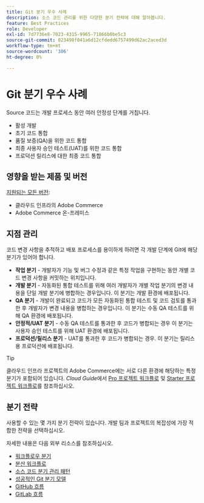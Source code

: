```yaml
---
title: Git 분기 우수 사례
description: 소스 코드 관리를 위한 다양한 분기 전략에 대해 알아봅니다.
feature: Best Practices
role: Developer
exl-id: 7d7736e8-7023-4315-9965-71866b0be5c3
source-git-commit: 823498f041a6d12cfdedd6757499d62ac2aced3d
workflow-type: tm+mt
source-wordcount: '306'
ht-degree: 0%

---
```


# Git 분기 우수 사례

Source 코드는 개발 프로세스 동안 여러 안정성 단계를 거칩니다.

- 활성 개발
- 초기 코드 통합
- 품질 보증(QA)을 위한 코드 통합
- 최종 사용자 승인 테스트(UAT)를 위한 코드 통합
- 프로덕션 릴리스에 대한 최종 코드 통합

## 영향을 받는 제품 및 버전

[지원되는 모든 버전](../../../release/versions.md):

- 클라우드 인프라의 Adobe Commerce
- Adobe Commerce 온-프레미스

## 지점 관리

코드 변경 사항을 추적하고 배포 프로세스를 용이하게 하려면 각 개발 단계에 Git에 해당 분기가 있어야 합니다.

- **작업 분기** - 개발자가 기능 및 버그 수정과 같은 특정 작업을 구현하는 동안 개별 코드 변경 사항을 커밋하는 위치입니다.
- **개발 분기** - 자동화된 통합 테스트를 위해 여러 개발자가 개별 작업 분기의 변경 내용을 단일 개발 분기에 병합하는 경우입니다. 이 분기는 개발 환경에 배포됩니다.
- **QA 분기** - 개발이 완료되고 코드가 모든 자동화된 통합 테스트 및 코드 검토를 통과한 후 개발자가 변경 내용을 병합하는 경우입니다. 이 분기는 수동 QA 테스트를 위해 QA 환경에 배포됩니다.
- **안정적/UAT 분기** - 수동 QA 테스트를 통과한 후 코드가 병합되는 경우 이 분기는 사용자 승인 테스트를 위해 UAT 환경에 배포됩니다.
- **프로덕션/릴리스 분기** - UAT를 통과한 후 코드가 병합되는 경우. 이 분기는 릴리스용 프로덕션에 배포됩니다.

>[!TIP]
>
>클라우드 인프라 프로젝트의 Adobe Commerce에는 서로 다른 환경에 해당하는 특정 분기가 포함되어 있습니다. _Cloud Guide_&#x200B;에서 [Pro 프로젝트 워크플로](https://experienceleague.adobe.com/docs/commerce-cloud-service/user-guide/architecture/pro-develop-deploy-workflow.html?lang=ko) 및 [Starter 프로젝트 워크플로](https://experienceleague.adobe.com/docs/commerce-cloud-service/user-guide/architecture/starter-develop-deploy-workflow.html?lang=ko)를 참조하십시오.

## 분기 전략

사용할 수 있는 몇 가지 분기 전략이 있습니다. 개발 팀과 프로젝트의 복잡성에 가장 적합한 전략을 선택하십시오.

자세한 내용은 다음 외부 리소스를 참조하십시오.

- [워크플로우 분기](https://git-scm.com/book/en/v2/Git-Branching-Branching-Workflows)
- [분산 워크플로](https://git-scm.com/book/en/v2/Distributed-Git-Distributed-Workflows)
- [소스 코드 분기 관리 패턴](https://martinfowler.com/articles/branching-patterns.html)
- [성공적인 Git 분기 모델](https://nvie.com/posts/a-successful-git-branching-model/)
- [GitHub 흐름](https://docs.github.com/en/get-started/quickstart/github-flow)
- [GitLab 흐름](https://about.gitlab.com/blog/2023/07/27/gitlab-flow-duo/)
